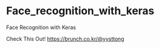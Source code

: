 # Face_recognition_with_keras
Face Recognition with Keras

Check This Out!
https://brunch.co.kr/@yysttong
